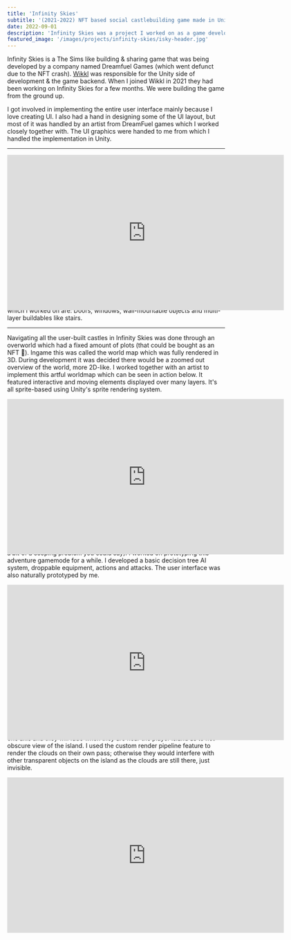 ```yaml
---
title: 'Infinity Skies'
subtitle: '(2021-2022) NFT based social castlebuilding game made in Unity'
date: 2022-09-01
description: 'Infinity Skies was a project I worked on as a game developer. It never launched due to the NFT collapse, but substantial development work was done on it, worthy of showcasing. I implemented the entire user interface and worked on developing and prototyping many gameplay elements.'
featured_image: '/images/projects/infinity-skies/isky-header.jpg'
---
```


Infinity Skies is a The Sims like building & sharing game that was being developed by a company named Dreamfuel Games (which went defunct due to the NFT crash). [Wikkl](https://www.wikkl.me) was responsible for the Unity side of development & the game backend. When I joined Wikkl in 2021 they had been working on Infinity Skies for a few months. We were building the game from the ground up.

I got involved in implementing the entire user interface mainly because I love creating UI. I also had a hand in designing some of the UI layout, but most of it was handled by an artist from DreamFuel games which I worked closely together with. The UI graphics were handed to me from which I handled the implementation in Unity.

---

<div style="width:100%;height:0px;position:relative;padding-bottom:56.211%;"><iframe src="https://player.vimeo.com/video/857501968" width="640" height="359" frameborder="0" allow="autoplay; fullscreen" allowfullscreen></iframe></div>
The games build mode UI in action. Build mode is where players would build castles that other players could visit.
Build mode is entirely built around a grid-based system. The basic grid building system was already functional when I joined but we worked on many extentions afterwards. Some of them which I worked on are: Doors, windows, wall-mountable objects and multi-layer buildables like stairs.

----

Navigating all the user-built castles in Infinity Skies was done through an overworld which had a fixed amount of plots (that could be bought as an NFT 🫧). Ingame this was called the world map which was fully rendered in 3D. During development it was decided there would be a zoomed out overview of the world, more 2D-like. I worked together with an artist to implement this artful worldmap which can be seen in action below. It featured interactive and moving elements displayed over many layers. It's all sprite-based using Unity's sprite rendering system.
<br /> 
<div style="width:100%;height:0px;position:relative;padding-bottom:56.211%;"><iframe src="https://player.vimeo.com/video/867874383" width="640" height="359" frameborder="0" allow="autoplay; fullscreen" allowfullscreen></iframe></div>

----

An adventure mode gametype was also worked on during development but quickly shelved due to the massive amount of work required (the game had a _bit_ of a scoping problem you could say). I worked on prototyping this adventure gamemode for a while. I developed a basic decision tree AI system, droppable equipment, actions and attacks. The user interface was also naturally prototyped by me.
<br /> 
<div style="width:100%;height:0px;position:relative;padding-bottom:56.211%;"><iframe src="https://player.vimeo.com/video/867877174" width="640" height="359" frameborder="0" allow="autoplay; fullscreen" allowfullscreen></iframe></div>

----

A small feature I worked on that is fun to showcase is the 3D clouds that hover over the players island. These clouds are object pooled, move over one axis and they will fade when they are near the player island as to not obscure view of the island.
I used the custom render pipeline feature to render the clouds on their own pass; otherwise they would interfere with other transparent objects on the island as the clouds are still there, just invisible.
<br /> 
<div style="width:100%;height:0px;position:relative;padding-bottom:56.211%;"><iframe src="https://player.vimeo.com/video/867874237" width="640" height="359" frameborder="0" allow="autoplay; fullscreen" allowfullscreen></iframe></div>

----

[Back to projects]({{site.url}})


